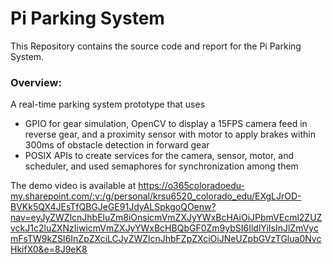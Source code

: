 # Pi Parking System
This Repository contains the source code and report for the Pi Parking System.

### Overview:
A real-time parking system prototype that uses 
- GPIO for gear simulation, OpenCV to display a 15FPS camera feed in reverse gear, and a proximity sensor with motor to apply brakes within 300ms of obstacle detection in forward gear
- POSIX APIs to create services for the camera, sensor, motor, and scheduler, and used semaphores for synchronization among them

The demo video is available at https://o365coloradoedu-my.sharepoint.com/:v:/g/personal/krsu6520_colorado_edu/EXgLJrOD-BVKk5QX4JEsTfQBGJeGE91JdyALSpkgoQOenw?nav=eyJyZWZlcnJhbEluZm8iOnsicmVmZXJyYWxBcHAiOiJPbmVEcml2ZUZvckJ1c2luZXNzIiwicmVmZXJyYWxBcHBQbGF0Zm9ybSI6IldlYiIsInJlZmVycmFsTW9kZSI6InZpZXciLCJyZWZlcnJhbFZpZXciOiJNeUZpbGVzTGlua0NvcHkifX0&e=8J9eK8
